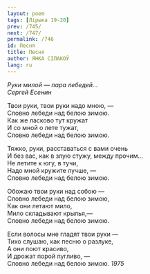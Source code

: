 ```yaml
---
layout: poem
tags: [Лірыка 19-20]
prev: /745/
next: /747/
permalink: /746
id: Песня
title: Песня
author: ЯНКА СІПАКОЎ
lang: ru
---
```



*Руки милой — пара лебедей...  
Сергей Есенин*  

Твои руки, твои руки надо мною, —  
Словно лебеди над белою зимою.  
Как же ласково тут кружат  
И со мной о лете тужат,  
Словно лебеди над белою зимою.  

Тяжко, руки, расставаться с вами очень  
И без вас, как в злую стужу, между прочим...  
Не летите к югу, в тучи,  
Надо мной кружите лучше, —  
Словно лебеди над белою зимою.  

Обожаю твои руки над собою —  
Словно лебеди над белою зимою,  
Как они летают мило,  
Мило складывают крылья,—  
Словно лебеди над белою зимою.  

Если волосы мне гладят твои руки —  
Тихо слушаю, как песню о разлуке,  
А они поют красиво,  
И дрожат порой пугливо, —  
Словно лебеди над белою зимою.
*1975*  
